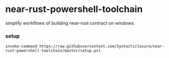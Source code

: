 # near-rust-powershell-toolchain
simplify workflows of building near-rust contract on windows

### setup
```$xslt
invoke-command https://raw.githubusercontent.com/Syntacticlosure/near-rust-powershell-toolchain/master/setup.ps1
```
